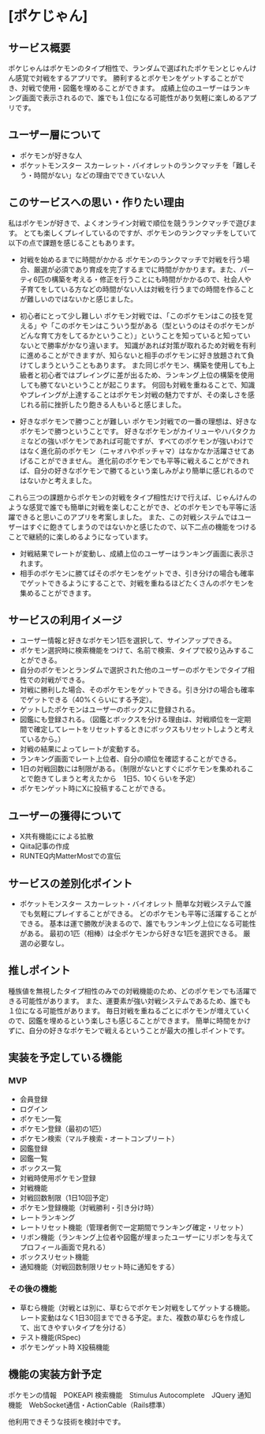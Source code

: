 # [ポケじゃん]

## サービス概要
ポケじゃんはポケモンのタイプ相性で、ランダムで選ばれたポケモンとじゃんけん感覚で対戦をするアプリです。
勝利するとポケモンをゲットすることができ、対戦で使用・図鑑を埋めることができます。
成績上位のユーザーはランキング画面で表示されるので、誰でも１位になる可能性があり気軽に楽しめるアプリです。


## ユーザー層について
* ポケモンが好きな人
* ポケットモンスター スカーレット・バイオレットのランクマッチを「難しそう・時間がない」などの理由でできていない人

## このサービスへの思い・作りたい理由
私はポケモンが好きで、よくオンライン対戦で順位を競うランクマッチで遊びます。
とても楽しくプレイしているのですが、ポケモンのランクマッチをしていて以下の点で課題を感じることもあります。

* 対戦を始めるまでに時間がかかる
ポケモンのランクマッチで対戦を行う場合、厳選が必須であり育成を完了するまでに時間がかかります。また、パーティ6匹の構築を考える・修正を行うことにも時間がかかるので、社会人や子育てをしている方などの時間がない人は対戦を行うまでの時間を作ることが難しいのではないかと感じました。

* 初心者にとって少し難しい
ポケモン対戦では、「このポケモンはこの技を覚える」や「このポケモンはこういう型がある（型というのはそのポケモンがどんな育て方をしてるかということ）」ということを知っていると知っていないとで勝率がかなり違います。
知識があれば対策が取れるため対戦を有利に進めることができますが、知らないと相手のポケモンに好き放題されて負けてしまうということもあります。
また同じポケモン、構築を使用しても上級者と初心者ではプレイングに差が出るため、ランキング上位の構築を使用しても勝てないということが起こります。
何回も対戦を重ねることで、知識やプレイングが上達することはポケモン対戦の魅力ですが、その楽しさを感じれる前に挫折したり飽きる人もいると感じました。

* 好きなポケモンで勝つことが難しい
ポケモン対戦での一番の理想は、好きなポケモンで勝つということです。
好きなポケモンがカイリューやハバタクカミなどの強いポケモンであれば可能ですが、すべてのポケモンが強いわけではなく進化前のポケモン（ニャオハやポッチャマ）はなかなか活躍させてあげることができません。
進化前のポケモンでも平等に戦えることができれば、自分の好きなポケモンで勝てるという楽しみがより簡単に感じれるのではないかと考えました。

これら三つの課題からポケモンの対戦をタイプ相性だけで行えば、じゃんけんのような感覚で誰でも簡単に対戦を楽しむことができ、どのポケモンでも平等に活躍できると思いこのアプリを考案しました。
また、この対戦システムではユーザーはすぐに飽きてしまうのではないかと感じたので、以下二点の機能をつけることで継続的に楽しめるようになっています。
* 対戦結果でレートが変動し、成績上位のユーザーはランキング画面に表示されます。
* 相手のポケモンに勝てばそのポケモンをゲットでき、引き分けの場合も確率でゲットできるようにすることで、対戦を重ねるほどたくさんのポケモンを集めることができます。

## サービスの利用イメージ
* ユーザー情報と好きなポケモン1匹を選択して、サインアップできる。
* ポケモン選択時に検索機能をつけて、名前で検索、タイプで絞り込みすることができる。
* 自分のポケモンとランダムで選択された他のユーザーのポケモンでタイプ相性での対戦ができる。
* 対戦に勝利した場合、そのポケモンをゲットできる。引き分けの場合も確率でゲットできる（40%くらいにする予定）。
* ゲットしたポケモンはユーザーのボックスに登録される。
* 図鑑にも登録される。（図鑑とボックスを分ける理由は、対戦順位を一定期間で確定してレートをリセットするときにボックスもリセットしようと考えているから。）
* 対戦の結果によってレートが変動する。
* ランキング画面でレート上位者、自分の順位を確認することができる。
* 1日の対戦回数には制限がある。（制限がないとすぐにポケモンを集めれることで飽きてしまうと考えたから　1日5、10くらいを予定）
* ポケモンゲット時にXに投稿することができる。

## ユーザーの獲得について
* X共有機能にによる拡散
* Qiita記事の作成
* RUNTEQ内MatterMostでの宣伝

## サービスの差別化ポイント
* ポケットモンスター スカーレット・バイオレット
簡単な対戦システムで誰でも気軽にプレイすることができる。
どのポケモンも平等に活躍することができる。
基本は運で勝敗が決まるので、誰でもランキング上位になる可能性がある。
最初の1匹（相棒）は全ポケモンから好きな1匹を選択できる。
厳選の必要なし。

## 推しポイント
種族値を無視したタイプ相性のみでの対戦機能のため、どのポケモンでも活躍できる可能性があります。
また、運要素が強い対戦システムであるため、誰でも１位になる可能性があります。
毎日対戦を重ねるごとにポケモンが増えていくので、図鑑を埋めるという楽しさも感じることができます。
簡単に時間をかけずに、自分の好きなポケモンで戦えるということが最大の推しポイントです。

## 実装を予定している機能
### MVP
* 会員登録
* ログイン
* ポケモン一覧
* ポケモン登録（最初の1匹）
* ポケモン検索（マルチ検索・オートコンプリート）
* 図鑑登録
* 図鑑一覧
* ボックス一覧
* 対戦時使用ポケモン登録
* 対戦機能
* 対戦回数制限（1日10回予定）
* ポケモン登録機能（対戦勝利・引き分け時）
* レートランキング
* レートリセット機能（管理者側で一定期間でランキング確定・リセット）
* リボン機能（ランキング上位者や図鑑が埋まったユーザーにリボンを与えてプロフィール画面で見れる）
* ボックスリセット機能
* 通知機能（対戦回数制限リセット時に通知をする）



### その後の機能

* 草むら機能（対戦とは別に、草むらでポケモン対戦をしてゲットする機能。レート変動はなく1日30回までできる予定。また、複数の草むらを作成して、出てきやすいタイプを分ける）
* テスト機能(RSpec)
* ポケモンゲット時 X投稿機能

## 機能の実装方針予定
ポケモンの情報　POKEAPI
検索機能　Stimulus Autocomplete　JQuery
通知機能　WebSocket通信・ActionCable（Rails標準）

他利用できそうな技術を検討中です。
